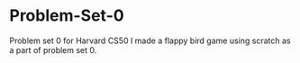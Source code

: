 # Problem-Set-0
Problem set 0 for Harvard CS50
I made a flappy bird game using scratch as a part of problem set 0. 
